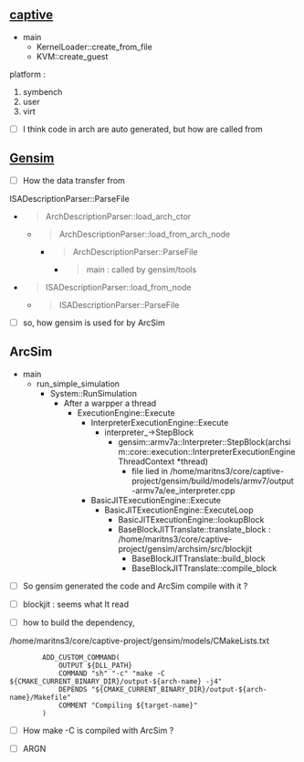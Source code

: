 ## [captive](https://github.com/tspink/captive)
- main
  - KernelLoader::create_from_file
  - KVM::create_guest

platform :
1. symbench
2. user
3. virt

- [ ] I think code in arch are auto generated, but how are called from 

## [Gensim](https://github.com/gensim-project/gensim)
-  [ ] How the data transfer from 


ISADescriptionParser::ParseFile
  - > ArchDescriptionParser::load_arch_ctor
    - > ArchDescriptionParser::load_from_arch_node
      - > ArchDescriptionParser::ParseFile
        - > main : called by gensim/tools
  - > ISADescriptionParser::load_from_node
    - > ISADescriptionParser::ParseFile

  
- [ ] so, how gensim is used for by ArcSim


## ArcSim
- main
  - run_simple_simulation
    - System::RunSimulation
      - After a warpper a thread
        - ExecutionEngine::Execute
          - InterpreterExecutionEngine::Execute
            - interpreter_->StepBlock
              - gensim::armv7a::Interpreter::StepBlock(archsim::core::execution::InterpreterExecutionEngineThreadContext *thread)
                - file lied in /home/maritns3/core/captive-project/gensim/build/models/armv7/output-armv7a/ee_interpreter.cpp
          - BasicJITExecutionEngine::Execute
            - BasicJITExecutionEngine::ExecuteLoop
              - BasicJITExecutionEngine::lookupBlock
              - BaseBlockJITTranslate::translate_block : /home/maritns3/core/captive-project/gensim/archsim/src/blockjit 
                  - BaseBlockJITTranslate::build_block
                  - BaseBlockJITTranslate::compile_block

- [ ] So gensim generated the code and ArcSim compile with it ?
- [ ] blockjit : seems what It read

- [ ] how to build the dependency, 


/home/maritns3/core/captive-project/gensim/models/CMakeLists.txt
```
		ADD_CUSTOM_COMMAND(
			OUTPUT ${DLL_PATH}
			COMMAND "sh" "-c" "make -C ${CMAKE_CURRENT_BINARY_DIR}/output-${arch-name} -j4"
			DEPENDS "${CMAKE_CURRENT_BINARY_DIR}/output-${arch-name}/Makefile"
			COMMENT "Compiling ${target-name}"
		)
```
- [ ] How make -C is compiled with ArcSim ?

- [ ] ARGN
